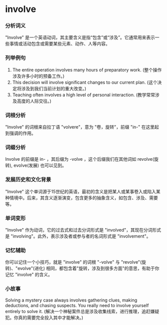 # involve

### 分析词义

  

"Involve" 是一个英语动词，其主要含义是指“包含”或“涉及”。它通常用来表示一些事情或活动包含或需要某些元素、动作、人等内容。

  

### 列举例句

  

1.  The entire operation involves many hours of preparatory work. (整个操作涉及许多小时的预备工作。)
2.  This decision will involve significant changes to our current plan. (这个决定将涉及到我们当前计划的重大改变。)
3.  Teaching often involves a high level of personal interaction. (教学常常涉及高度的人际交往。)

  

### 词根分析

  

"Involve" 的词根来自拉丁语 "volvere"，意为 "卷，旋转"，前缀 "in-" 在这里起到强调的作用。

  

### 词缀分析

  

Involve 的前缀是 in- ，其后缀为 -volve ，这个后缀我们在其他词如 revolve(旋转), evolve(发展) 也可以见到。

  

### 发展历史和文化背景

  

"Involve" 这个单词源于15世纪的英语，最初的含义是把某人或某事卷入或陷入某种情境中。后来，其含义逐渐演变，包含更多的抽象含义，如包含、涉及、需要等。

  

### 单词变形

  

"Involve" 作为动词，它的过去式和过去分词形式是 "involved"，其现在分词形式是 "involving"。此外，表示涉及者或参与者的名词形式是 "involvement"。

  

### 记忆辅助

  

你可以记住一个小技巧，就是 "involve" 的词根 "-volve" 与 "revolve"(旋转)、"evolve"(进化) 相同，都包含着"旋转，涉及到很多方面"的意思，有助于你记忆 "involve" 的含义。

  

### 小故事

  

Solving a mystery case always involves gathering clues, making deductions, and chasing suspects. You really need to involve yourself entirely to solve it. (解决一个神秘案件总是涉及收集线索，进行推理，追赶嫌疑犯。你真的需要完全投入其中才能解决。)
